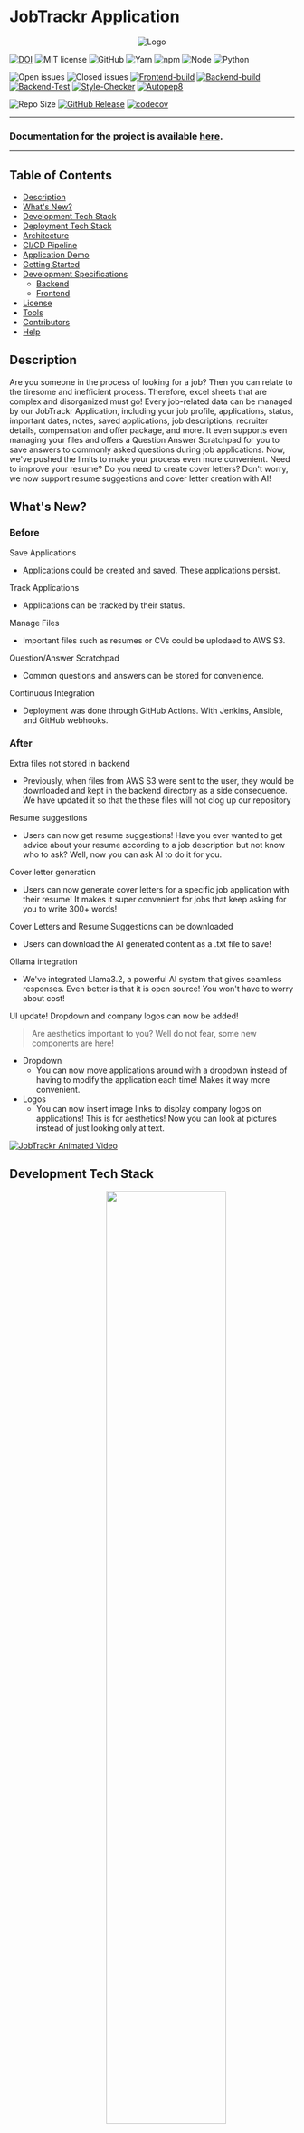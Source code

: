 # JobTrackr Application

<p align="center">
  <img src="./ui/assets/LogoWithTagline.png" alt="Logo"/>
</p>

[![DOI](https://zenodo.org/badge/870736387.svg)](https://doi.org/10.5281/zenodo.14020850)
![MIT license](https://img.shields.io/badge/License-MIT-green.svg)
![GitHub](https://img.shields.io/badge/Language-JavaScript-blue.svg)
![Yarn](https://img.shields.io/badge/Yarn-v1.22.19-green.svg)
![npm](https://img.shields.io/badge/npm-v8.9.0-green.svg)
![Node](https://img.shields.io/badge/node-v16.15.1-green.svg)
![Python](https://img.shields.io/badge/python-v3.10-green.svg)

![Open issues](https://img.shields.io/github/issues-raw/SoftwareEngNoobs/jobtrackr)
![Closed issues](https://img.shields.io/github/issues-closed-raw/SoftwareEngNoobs/jobtrackr?color=bright-green)
[![Frontend-build](https://github.com/SoftwareEngNoobs/jobtrackr/actions/workflows/frontend_build_test.yml/badge.svg)](https://github.com/SoftwareEngNoobs/jobtrackr/actions/workflows/frontend_build_test.yml)
[![Backend-build](https://github.com/SoftwareEngNoobs/jobtrackr/actions/workflows/backend_build.yml/badge.svg)](https://github.com/SoftwareEngNoobs/jobtrackr/actions/workflows/backend_build.yml)
[![Backend-Test](https://github.com/SoftwareEngNoobs/jobtrackr/actions/workflows/code_coverage.yml/badge.svg)](https://github.com/SoftwareEngNoobs/jobtrackr/actions/workflows/code_coverage.yml)
[![Style-Checker](https://github.com/SoftwareEngNoobs/jobtrackr/actions/workflows/style_checker.yml/badge.svg)](https://github.com/SoftwareEngNoobs/jobtrackr/actions/workflows/style_checker.yml)
[![Autopep8](https://github.com/SoftwareEngNoobs/jobtrackr/actions/workflows/autopep8.yml/badge.svg)](https://github.com/SoftwareEngNoobs/jobtrackr/actions/workflows/autopep8.yml)

![Repo Size](https://img.shields.io/github/repo-size/SoftwareEngNoobs/jobtrackr?color=brightgreen)
[![GitHub Release](https://img.shields.io/github/release/SoftwareEngNoobs/jobtrackr)](https://github.com/SoftwareEngNoobs/jobtrackr/releases/)
[![codecov](https://codecov.io/github/SoftwareEngNoobs/jobtrackr/graph/badge.svg?token=NH4U7HKW8N)](https://codecov.io/github/SoftwareEngNoobs/jobtrackr)


---

### Documentation for the project is available [here](https://SoftwareEngNoobs/jobtrackr/docs/backend/index.html).

---

## Table of Contents

- [Description](#description)
- [What's New?](#whats-new)
- [Development Tech Stack](#development-tech-stack)
- [Deployment Tech Stack](#deployment-tech-stack)
- [Architecture](#architecture)
- [CI/CD Pipeline](#cicd-pipeline)
- [Application Demo](#application-demo)
- [Getting Started](#getting-started---developer)
- [Development Specifications](#development-tech-stack)
  - [Backend](./backend/README-backend.md)
  - [Frontend](./ui/README-frontend.md)
- [License](./LICENSE)
- [Tools](#tools)
- [Contributors](#contributors)
- [Help](#help)

## Description

Are you someone in the process of looking for a job? Then you can relate to the tiresome and inefficient process. Therefore, excel sheets that are complex and disorganized must go! Every job-related data can be managed by our JobTrackr Application, including your job profile, applications, status, important dates, notes, saved applications, job descriptions, recruiter details, compensation and offer package, and more. It even supports even managing your files and offers a Question Answer Scratchpad for you to save answers to commonly asked questions during job applications. Now, we've pushed the limits to make your process even more convenient. Need to improve your resume? Do you need to create cover letters? Don't worry, we now support resume suggestions and cover letter creation with AI!

## What's New?
### Before
Save Applications
* Applications could be created and saved. These applications persist.

Track Applications
* Applications can be tracked by their status.

Manage Files
* Important files such as resumes or CVs could be uplodaed to AWS S3.

Question/Answer Scratchpad
* Common questions and answers can be stored for convenience.

Continuous Integration
* Deployment was done through GitHub Actions. With Jenkins, Ansible, and GitHub webhooks.

### After
Extra files not stored in backend
* Previously, when files from AWS S3 were sent to the user, they would be downloaded and kept in the backend directory as a side consequence. We have updated it so that the these files will not clog up our repository

Resume suggestions
* Users can now get resume suggestions! Have you ever wanted to get advice about your resume according to a job description but not know who to ask? Well, now you can ask AI to do it for you.

Cover letter generation
* Users can now generate cover letters for a specific job application with their resume! It makes it super convenient for jobs that keep asking for you to write 300+ words!

Cover Letters and Resume Suggestions can be downloaded
* Users can download the AI generated content as a .txt file to save!

Ollama integration
* We've integrated Llama3.2, a powerful AI system that gives seamless responses. Even better is that it is open source! You won't have to worry about cost!

UI update! Dropdown and company logos can now be added! 
> Are aesthetics important to you? Well do not fear, some new components are here!
* Dropdown
  * You can now move applications around with a dropdown instead of having to modify the application each time! Makes it way more convenient.
* Logos
  * You can now insert image links to display company logos on applications! This is for aesthetics! Now you can look at pictures instead of just looking only at text.

[![JobTrackr Animated Video](https://img.youtube.com/vi/z4bh9J7PbMI/maxresdefault.jpg)](https://youtu.be/z4bh9J7PbMI)

## Development Tech Stack

<p align="center">
<img src="./ui/assets/built.png" width="65%" style="margin-left:50px">
</p>

- `react 18.2.x`
- `babel 7.19.x`
- `webpack cli 4.x`
- `sass` (Dart Sass)
- `Python 3.8+`
- `Flask`
- `MongoDB`
- `Ollama`
- `LangChain`

Note: This repository is configured with [Dart-sass](https://github.com/sass/dart-sass) and not [Node Sass].

## Deployment Tech Stack

<p align="center">
<img src="./ui/assets/deploy.png" width="65%" style="margin-left:50px">
</p>

- `AWS`
- `Docker`
- `Jenkins`
- `Ansible`

## Architecture

<p align="center">
  <img src="./ui/assets/SE_Architecture.png" width="50%" height="50%"/></a>
</p>

## CI/CD Pipeline

<p align="center">
  <img src="./ui/assets/SE_CICD.png" width="50%" height="50%"/></a>
</p>

## Application Demo

[![JobTrackr App Demo](https://img.youtube.com/vi/pfs38jh5hPs/maxresdefault.jpg)](https://youtu.be/pfs38jh5hPs)


## Getting Started - Developer

### Prerequisites

- npm 8.x (8.9 recommended)
- yarn 1.22.x
- Python 3.8+

### Installation

1. Clone the repository

```
git clone https://github.com/CSC510-Do-Lorenc-McDavitt/jobtrackr.git
```

2. [Backend Setup](./backend/README-backend.md)
3. [UI Setup](./ui/README-frontend.md)
4. [Workflow Setup](./.github/workflows)

## Tools

- Preetier Code Formatter
- PyLint with Flake8

## Third-Party Tools

- [MongoDB](https://www.mongodb.com/)
- [AWS](https://aws.amazon.com/)
- [Jenkins](https://www.jenkins.io/)
- [Ansible](https://www.ansible.com/)
- [ngrok](https://ngrok.com/)
- [Ollama](https://ollama.com/)
- [Llama3.2](https://ollama.com/library/llama3.2)

## Future Milestones
- Drag and Drop Kanban Board
- Upload Generated Cover Letters
- Host the application on AWS EC2
- Web Scraper for Job Descriptions from Indeed
- Markdown formatting for notes
- Migrate from jest testing framework to vitest

## Contributors

<table>
  <tr>
 <td align="center"><a href="https://github.com/mahimdashora"><img src="https://avatars.githubusercontent.com/u/60029463?v=4" width="100px;" alt=""/><br /><sub><b>Mahim Dashora</b></sub></a></td>
<td align="center"><a href="https://github.com/VarunMK"><img src="https://avatars.githubusercontent.com/u/52526572?v=4" width="100px;" alt=""/><br /><sub><b>Varun MK</b></sub></a></td>
<td align="center"><a href="https://github.com/kr1k-boop"><img src="https://avatars.githubusercontent.com/u/71825347?v=4" width="100px;" alt=""/><br /><sub><b>Krithika Ragothaman</b></sub></a></td>
  </tr>
<tr>
    <td align="center"><a href="https://github.com/Kethly"><img src="https://avatars.githubusercontent.com/u/57457270?v=4" width="100px;" alt=""/><br /><sub><b>Thien Do</b></sub></a></td>
    <td align="center"><a href="https://github.com/Nlorenc2760"><img src="https://avatars.githubusercontent.com/u/99928198?s=400&u=cc7ab1019415d06c72c81840ed406675c4b0af2a&v=4" width="100px;" alt=""/><br /><sub><b>Nathan Lorenc</b></sub></a></td>
    <td align="center"><a href="https://github.com/jfmcdavitt"><img src="https://avatars.githubusercontent.com/u/57042681?v=4" width="100px;" alt=""/><br /><sub><b>Jake McDavitt</b></sub></a></td>
</tr>
<tr>
    <td align="center"><a href="https://github.com/jayrajmulani"><img src="https://avatars.githubusercontent.com/u/39649967?v=4" width="100px;" alt=""/><br /><sub><b>Jayraj Mulani</b></sub></a></td>
    <td align="center"><a href="https://github.com/Yashasya"><img src="https://avatars.githubusercontent.com/u/40204748?s=400&u=7a61d3a684ea684e3a2b3f2c3e83d90fd3e8ac0a&v=4" width="100px;" alt=""/><br /><sub><b>Yashasya Shah</b></sub></a></td>
    <td align="center"><a href="https://github.com/Dhrumil0310"><img src="https://avatars.githubusercontent.com/u/50771715?v=4" width="100px;" alt=""/><br /><sub><b>Dhrumil Shah</b></sub></a></td>
    <td align="center"><a href="https://github.com/Harshil47"><img src="https://avatars.githubusercontent.com/u/66715871?v=4" width="100px;" alt=""/><br /><sub><b>Harshil Sanghavi</b></sub></a></td>
    <td align="center"><a href="https://github.com/anishasc99"><img src="https://avatars.githubusercontent.com/u/67101520?v=4" width="100px;" alt=""/><br /><sub><b>Anisha Chazhoor</b></sub></a></td>
</tr>
  <tr>
    <td align="center"><a href="https://github.com/rahulrk2303"><img src="https://avatars.githubusercontent.com/u/30636208?v=4" width="100px;" alt=""/><br /><sub><b>Rahul Rangarajan Kannan</b></sub></a></td>
    <td align="center"><a href="https://github.com/ekanshsinghal"><img src="https://avatars.githubusercontent.com/u/15945880?v=4" width="100px;" alt=""/><br /><sub><b>Ekansh Singhal</b></sub></a></td>
    <td align="center"><a href="https://github.com/gowtham-sathyan"><img src="https://avatars.githubusercontent.com/u/37440294?v=4" width="100px;" alt=""/><br /><sub><b>Gowtham Sathyan</b></sub></a></td>
    <td align="center"><a href="https://github.com/sbkrishna123"><img src="https://avatars.githubusercontent.com/u/89660642?v=4" width="100px;" alt=""/><br /><sub><b>Supriya Krishna</b></sub></a></td>
  </tr>
</table>

## License

Distributed under the MIT License. See `LICENSE` for more information.

## Help
Need help?

If you need any help with our software, please contact jobtrackr.github@gmail.com.
